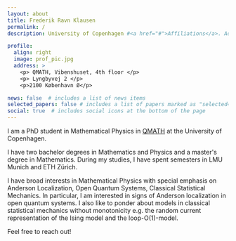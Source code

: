 ```yaml
---
layout: about
title: Frederik Ravn Klausen
permalink: /
description: University of Copenhagen #<a href="#">Affiliations</a>. Address. Contacts. Moto. Etc.

profile:
  align: right
  image: prof_pic.jpg
  address: >
    <p> QMATH, Vibenshuset, 4th floor </p>
    <p> Lyngbyvej 2 </p>
    <p>2100 København Ø</p>

news: false  # includes a list of news items
selected_papers: false # includes a list of papers marked as "selected={true}"
social: true  # includes social icons at the bottom of the page
---
```


 I am a PhD student in Mathematical Physics in [QMATH](https://qmath.ku.dk) at the University of Copenhagen. 
 
 I have two bachelor degrees in Mathematics and Physics and a master's degree in Mathematics. 
 During my studies, I have spent semesters in LMU Munich and ETH Zürich. 

I have broad interests in Mathematical Physics with special emphasis on Anderson Localization, Open Quantum Systems, Classical Statistical Mechanics. In particular, I am interested in signs of Anderson localization in open quantum systems. 
I also like to ponder about models in classical statistical mechanics without monotonicity e.g. the random current representation of the Ising model and the loop-O(1)-model. 

Feel free to reach out! 
